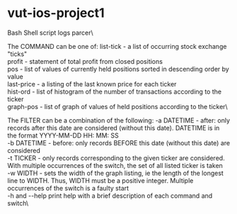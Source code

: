 # vut-ios-project1
Bash Shell script logs parcer\

The COMMAND can be one of:
list-tick - a list of occurring stock exchange "ticks"\
profit - statement of total profit from closed positions\
pos - list of values of currently held positions sorted in descending order by value\
last-price - a listing of the last known price for each ticker\
hist-ord - list of histogram of the number of transactions according to the ticker\
graph-pos - list of graph of values of held positions according to the ticker\

The FILTER can be a combination of the following:
-a DATETIME - after: only records after this date are considered (without this date). DATETIME is in the format YYYY-MM-DD HH: MM: SS\
-b DATETIME - before: only records BEFORE this date (without this date) are considered\
-t TICKER - only records corresponding to the given ticker are considered. With multiple occurrences of the switch, the set of all listed ticker is taken\
-w WIDTH - sets the width of the graph listing, ie the length of the longest line to WIDTH. Thus, WIDTH must be a positive integer. Multiple occurrences of the switch is a faulty start\
-h and --help print help with a brief description of each command and switch\
